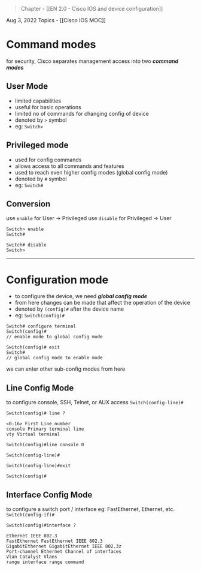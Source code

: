 >Chapter - [[EN 2.0 - Cisco IOS and device configuration]]

Aug 3, 2022
Topics - [[Cisco IOS MOC]]

# Command modes
for security, Cisco separates management access into two ***command modes***

## User Mode
- limited capabilities
- useful for basic operations
- limited no of commands for changing config of device
- denoted by `>` symbol
- eg: `Switch>`

## Privileged mode
- used for config commands
- allows access to all commands and features
- used to reach even higher config modes (global config mode)
- denoted by `#` symbol
- eg: `Switch#`

## Conversion
use `enable` for User -> Privileged
use `disable` for Privileged -> User

```plain
Switch> enable
Switch#

Switch# disable
Switch>
```

---

# Configuration mode
- to configure the device, we need ***global config mode***
- from here changes can be made that affect the operation of the device
- denoted by `(config)#` after the device name
- eg: `Switch(config)#`

```plain
Switch# configure terminal
Switch(config)#
// enable mode to global config mode

Switch(config)# exit
Switch#
// global config mode to enable mode
```

we can enter other sub-config modes from here

## Line Config Mode
to configure console, SSH, Telnet, or AUX access
`Switch(config-line)#`

```plain
Switch(config)# line ?

<0-16> First Line number
console Primary terminal line
vty Virtual terminal

Switch(config)#line console 0

Switch(config-line)#

Switch(config-line)#exit

Switch(config)#
```

## Interface Config Mode
to configure a switch port / interface
eg: FastEthernet, Ethernet, etc.
`Switch(config-if)#`

```plain
Switch(config)#interface ?

Ethernet IEEE 802.3
FastEthernet FastEthernet IEEE 802.3
GigabitEthernet GigabitEthernet IEEE 802.3z
Port-channel Ethernet Channel of interfaces
Vlan Catalyst Vlans
range interface range command
```
